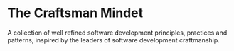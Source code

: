 # The Craftsman Mindet

A collection of well refined software development principles, practices and patterns, inspired by the leaders of software development craftmanship.
